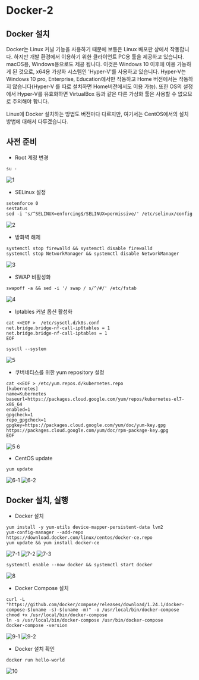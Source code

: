 # Docker-2

## Docker 설치

Docker는 Linux 커널 기능을 사용하기 때문에 보통은 Linux 배포판 상에서 작동합니다. 하지만 개발 환경에서 이용하기 위한 클라이언트 PC용 툴을 제공하고 있습니다. macOS용, Windows용으로도 제공 됩니다. 이것은 Windows 10 이후에 이용 가능하게 된 것으로, x64용 가상화 시스템인 'Hyper-V'를 사용하고 있습니다. Hyper-V는 Windows 10 pro, Enterprise, Education에서만 작동하고 Home 버전에서는 작동하지 않습니다(Hyper-V 를 따로 설치하면 Home버전에서도 이용 가능). 또한 OS의 설정에서 Hyper-V를 유효화하면 VirtualBox 등과 같은 다른 가상화 툴은 사용할 수 없으므로 주의해야 합니다.

Linux에 Docker 설치하는 방법도 버전마다 다르지만, 여기서는 CentOS에서의 설치 방법에 대해서 다루겠습니다.


## 사전 준비
- Root 계정 변경
```
su -
```
![1](https://user-images.githubusercontent.com/76420201/104091810-3f5b9900-52c3-11eb-89fc-39671df5ba65.GIF)

- SELinux 설정
```
setenforce 0
sestatus
sed -i 's/^SELINUX=enforcing$/SELINUX=permissive/' /etc/selinux/config
```
![2](https://user-images.githubusercontent.com/76420201/104091826-57cbb380-52c3-11eb-87ec-b5c57bcea286.GIF)


- 방화벽 해제
```
systemctl stop firewalld && systemctl disable firewalld
systemctl stop NetworkManager && systemctl disable NetworkManager
```
![3](https://user-images.githubusercontent.com/76420201/104091835-61edb200-52c3-11eb-8935-6805e31d6695.GIF)

- SWAP 비활성화
```
swapoff -a && sed -i '/ swap / s/^/#/' /etc/fstab
```
![4](https://user-images.githubusercontent.com/76420201/104091841-6914c000-52c3-11eb-8a8d-f70eca34a7a6.GIF)


- Iptables 커널 옵션 활성화
```
cat <<EOF >  /etc/sysctl.d/k8s.conf
net.bridge.bridge-nf-call-ip6tables = 1
net.bridge.bridge-nf-call-iptables = 1
EOF
```
```
sysctl --system
```
![5](https://user-images.githubusercontent.com/76420201/104091846-72059180-52c3-11eb-9776-ae6de36e500b.GIF)


- 쿠버네티스를 위한 yum repository 설정
```
cat <<EOF > /etc/yum.repos.d/kubernetes.repo
[kubernetes]
name=Kubernetes
baseurl=https://packages.cloud.google.com/yum/repos/kubernetes-el7-x86_64
enabled=1
gpgcheck=1
repo_gpgcheck=1
gpgkey=https://packages.cloud.google.com/yum/doc/yum-key.gpg https://packages.cloud.google.com/yum/doc/rpm-package-key.gpg
EOF
```
![5 6](https://user-images.githubusercontent.com/76420201/104091963-4b942600-52c4-11eb-9392-d5e7d4bea817.GIF)


- CentOS update
```
yum update
```
![6-1](https://user-images.githubusercontent.com/76420201/104091907-e6403500-52c3-11eb-9870-9d7218e3795d.GIF)
![6-2](https://user-images.githubusercontent.com/76420201/104091957-459e4500-52c4-11eb-8528-4532e90734be.GIF)


## Docker 설치, 실행

- Docker 설치
```
yum install -y yum-utils device-mapper-persistent-data lvm2 
yum-config-manager --add-repo https://download.docker.com/linux/centos/docker-ce.repo
yum update && yum install docker-ce
```
![7-1](https://user-images.githubusercontent.com/76420201/104092313-84cd9580-52c6-11eb-830f-79d1dd680b09.GIF)
![7-2](https://user-images.githubusercontent.com/76420201/104092316-87c88600-52c6-11eb-9e35-6fdf85b7d09a.GIF)
![7-3](https://user-images.githubusercontent.com/76420201/104092321-8a2ae000-52c6-11eb-87d4-d138f0039474.GIF)

```
systemctl enable --now docker && systemctl start docker
```
![8](https://user-images.githubusercontent.com/76420201/104092354-cb22f480-52c6-11eb-83b3-0c2641826632.GIF)

- Docker Compose 설치
```
curl -L "https://github.com/docker/compose/releases/download/1.24.1/docker-compose-$(uname -s)-$(uname -m)" -o /usr/local/bin/docker-compose
chmod +x /usr/local/bin/docker-compose
ln -s /usr/local/bin/docker-compose /usr/bin/docker-compose
docker-compose -version 
```
![9-1](https://user-images.githubusercontent.com/76420201/104092363-d37b2f80-52c6-11eb-8370-3edd28fe10ff.GIF)
![9-2](https://user-images.githubusercontent.com/76420201/104092365-d4ac5c80-52c6-11eb-8bfc-7e1af092ded2.GIF)


- Docker 설치 확인
```
docker run hello-world
```
![10](https://user-images.githubusercontent.com/76420201/104092372-df66f180-52c6-11eb-9b3b-87ea199c7f68.GIF)

